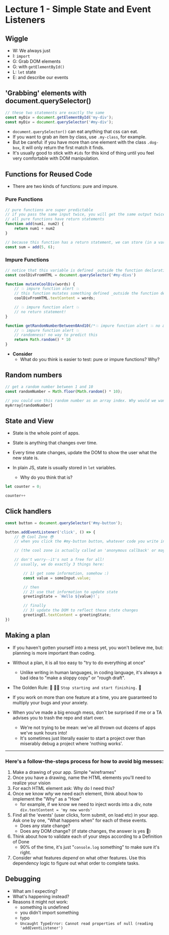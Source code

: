 # Lecture 1 - Simple State and Event Listeners

## Wiggle

- W: We always just
- I: `import`
- G: Grab DOM elements
- G: with `getElementById()`
- L: `let` state
- E: and describe our events

## 'Grabbing' elements with document.querySelector() 

```js
// these two statements are exactly the same
const myDiv = document.getElementById('my-div');
const myDiv = document.querySelector('#my-div');
```

- `document.querySelector()` can eat anything that css can eat.
- If you want to grab an item by class, use `.my-class`, for example. 
- But be careful: if you have more than one element with the class `.dog-box`, it will only return the first match it finds. 
- It's usually good to stick with `#ids` for this kind of thing until you feel very comfortable with DOM manipulation.

## Functions for Reused Code

- There are two kinds of functions: pure and impure.

### Pure Functions

```js
// pure functions are super predictable
// if you pass the same input twice, you will get the same output twice
// all pure functions have return statements
function add(num1, num2) {
    return num1 + num2
}

// because this function has a return statement, we can store (in a variable) whatever result it 'spits out'.
const sum = add(5, 6);
```

### Impure Functions

```js
// notice that this variable is defined _outside the function declaration_
const coolDivFromHTML = document.querySelector('#my-divs')

function mutateCoolDiv(words) {
    // 💥 impure function alert 💥
    // this function mutates something defined _outside the function declaration_
    coolDivFromHTML.textContent = words;

    // 💥 impure function alert 💥
    // no return statement!
}
```


```js
function getRandomNumberBetween0And10(/*💥 impure function alert 💥 no arguments! */) {
    // 💥 impure function alert 💥
    // randomness! no way to predict this
    return Math.random() * 10
}
```

- **Consider**
    - What do you think is easier to test: pure or impure functions? Why?

## Random numbers

```js
// get a random number between 1 and 10
const randomNumber = Math.floor(Math.random() * 10);

// you could use this random number as an array index. Why would we want to do that?
myArray[randomNumber] 
```


## State and View

- State is the whole point of apps.

- State is anything that changes over time.

- Every time state changes, update the DOM to show the user what the new state is.

- In plain JS, state is usually stored in `let` variables. 
    - Why do you think that is?

```js
let counter = 0;

counter++
```

## Click handlers

```js
const button = document.querySelector('#my-button');

button.addEventListener('click', () => {
    // 😎 Cool Zone 😎
    // when you click the #my-button button, whatever code you write in the cool zone will execute 

    // (the cool zone is actually called an 'anonymous callback' or maybe a 'click handler')

    // don't worry--it's not a free for all!
    // usually, we do exactly 3 things here:

        // 1) get some information, somehow :)
        const value = someInput.value;

        // then
        // 2) use that information to update state
        greetingState = `Hello ${value}!`;

        // finally
        // 3) update the DOM to reflect these state changes
        greetingEl.textContent = greetingState;
})
```

## Making a plan

- If you haven't gotten yourself into a mess yet, you won't believe me, but: planning is more important than coding.

- Without a plan, it is all too easy to "try to do everything at once"
    - Unlike writing in human languages, in coding language, it's always a bad idea to "make a sloppy copy" or "rough draft".

- The Golden Rule:  🦸 🦸‍♂️ `Stop starting and start finishing.` 🏁

- If you work on more than one feature at a time, you are guaranteed to multiply your bugs and your anxiety.

- When you've made a big enough mess, don't be surprised if me or a TA advises you to trash the repo and start over. 
    - We're not trying to be mean: we've all thrown out dozens of apps we've sunk hours into! 
    - It's sometimes just literally easier to start a project over than miserably debug a project where 'nothing works'.

---

### Here's a follow-the-steps process for how to avoid big messes:

1) Make a drawing of your app. Simple "wireframes"
1) Once you have a drawing, name the HTML elements you'll need to realize your vision
1) For each HTML element ask: Why do I need this? 
1) Once we know _why_ we need each element, think about how to implement the "Why" as a "How"
    - for example, if we know we need to inject words into a div, note `div.textContent = 'my new words'`
1) Find all the 'events' (user clicks, form submit, on load etc) in your app. Ask one by one, "What happens when" for each of these events. 
    - Does any state change? 
    - Does any DOM change? (if state changes, the answer is yes 🙂)
1) Think about how to validate each of your steps according to a Definition of Done
    - 90% of the time, it's just "`console.log` something" to make sure it's right.
1) Consider what features _depend_ on what other features. Use this dependency logic to figure out what order to complete tasks.

## Debugging
- What am I expecting?
- What's happening instead?
- Reasons it might not work:
    - something is undefined
    - you didn't import something
    - typo
    - `Uncaught TypeError: Cannot read properties of null (reading 'addEventListener')`
